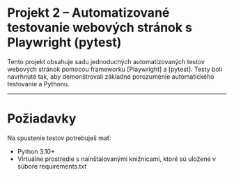 # Projekt 2 – Automatizované testovanie webových stránok s Playwright (pytest)

Tento projekt obsahuje sadu jednoduchých automatizovaných testov webových stránok pomocou frameworku [Playwright] a [pytest]. Testy boli navrhnuté tak, aby demonštrovali základné porozumenie automatického testovanie a Pythonu.

---

# Požiadavky

Na spustenie testov potrebuješ mať:

- Python 3.10+
- Virtuálne prostredie s nainštalovanými knižnicami, ktoré sú uložené v súbore requirements.txt


